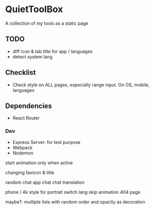 # QuietToolBox
A collection of my tools as a static page

## TODO
- diff icon & tab title for app / languages
- detect system lang

## Checklist
- Check style on ALL pages, especially range input. On OS, mobile, languages

## Dependencies
- React Router
### Dev
- Express Server: for test purpose
- Webpack
- Nodemon


start animation only when active

changing favicon & title

random chat
app chat
chat translation

phone / 4k style for portrait
switch lang
skip animation
404 page

maybe?:
multiple lists with random order and opacity as decoration
